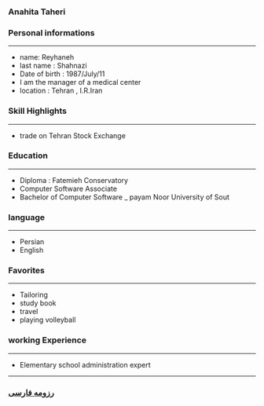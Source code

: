 
### Anahita Taheri


### Personal informations

---
+ name: Reyhaneh
+ last name : Shahnazi
+ Date of birth : 1987/July/11
+ I am the manager of a medical center
+ location : Tehran , I.R.Iran


### Skill Highlights

---
+ trade on Tehran Stock Exchange


### Education

---
+ Diploma : Fatemieh Conservatory
+ Computer Software Associate
+ Bachelor of Computer Software
_ payam Noor University of Sout 

### language

---
+ Persian
+ English

### Favorites

---
+ Tailoring
+ study book
+ travel 
+ playing volleyball

### working Experience

---
+ Elementary school administration expert




--- 
### [رزومه فارسی](resume-fa.md)
